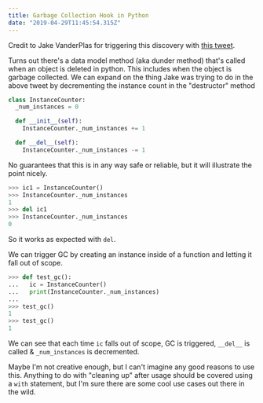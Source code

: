 ```yaml
---
title: Garbage Collection Hook in Python
date: "2019-04-29T11:45:54.315Z"
---
```


Credit to Jake VanderPlas for triggering this discovery with [this tweet](https://twitter.com/jakevdp/status/1120898594519650304).

Turns out there's a data model method (aka dunder method) that's called when an object is deleted in python. This includes when the object is garbage collected. We can expand on the thing Jake was trying to do in the above tweet by decrementing the instance count in the "destructor" method

```python
class InstanceCounter:
  _num_instances = 0

  def __init__(self):
    InstanceCounter._num_instances += 1

  def __del__(self):
    InstanceCounter._num_instances -= 1
```

No guarantees that this is in any way safe or reliable, but it will illustrate the point nicely.

```python
>>> ic1 = InstanceCounter()
>>> InstanceCounter._num_instances
1
>>> del ic1
>>> InstanceCounter._num_instances
0
```

So it works as expected with `del`.

We can trigger GC by creating an instance inside of a function and letting it fall out of scope.

```python
>>> def test_gc():
...   ic = InstanceCounter()
...   print(InstanceCounter._num_instances)
...
>>> test_gc()
1
>>> test_gc()
1
```

We can see that each time `ic` falls out of scope, GC is triggered, `__del__` is called & `_num_instances` is decremented.

Maybe I'm not creative enough, but I can't imagine any good reasons to use this. Anything to do with "cleaning up" after
usage should be covered using a `with` statement, but I'm sure there are some cool use cases out there in the wild.
